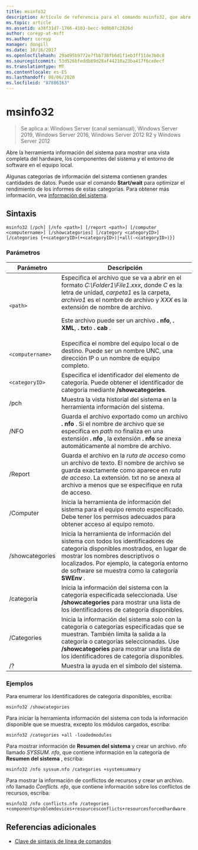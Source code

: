 ```yaml
---
title: msinfo32
description: Artículo de referencia para el comando msinfo32, que abre la herramienta de información del sistema para mostrar una vista completa del hardware, los componentes del sistema y el entorno de software en el equipo local.
ms.topic: article
ms.assetid: a38f31d7-1766-4103-becc-9d0b87c2826d
author: coreyp-at-msft
ms.author: coreyp
manager: dongill
ms.date: 10/16/2017
ms.openlocfilehash: 29ad95b9772e7fbb738fb6d1f1eb3ff11de3b0c8
ms.sourcegitcommit: 53d526bfeddb89d28af44210a23ba417f6ce0ecf
ms.translationtype: MT
ms.contentlocale: es-ES
ms.lasthandoff: 08/06/2020
ms.locfileid: "87886163"
---
```

# <a name="msinfo32"></a>msinfo32

> Se aplica a: Windows Server (canal semianual), Windows Server 2019, Windows Server 2016, Windows Server 2012 R2 y Windows Server 2012

Abre la herramienta información del sistema para mostrar una vista completa del hardware, los componentes del sistema y el entorno de software en el equipo local.

Algunas categorías de información del sistema contienen grandes cantidades de datos. Puede usar el comando **Start/wait** para optimizar el rendimiento de los informes de estas categorías. Para obtener más información, vea [información del sistema](/previous-versions/windows/it-pro/windows-server-2003/cc783305(v=ws.10)).

## <a name="syntax"></a>Sintaxis

```
msinfo32 [/pch] [/nfo <path>] [/report <path>] [/computer <computername>] [/showcategories] [/category <categoryID>] [/categories {+<categoryID>(+<categoryID>)|+all(-<categoryID>)}]
```

### <a name="parameters"></a>Parámetros

| Parámetro | Descripción |
| --------- | ----------- |
| `<path>` | Especifica el archivo que se va a abrir en el formato *C:\Folder1\File1.xxx*, donde *C* es la letra de unidad, *carpeta1* es la carpeta, *archivo1* es el nombre de archivo y *XXX* es la extensión de nombre de archivo.<p>Este archivo puede ser un archivo **. nfo**, **. XML**, **. txt**o **. cab** . |
| `<computername>` | Especifica el nombre del equipo local o de destino. Puede ser un nombre UNC, una dirección IP o un nombre de equipo completo. |
| `<categoryID>` | Especifica el identificador del elemento de categoría. Puede obtener el identificador de categoría mediante **/showcategories**. |
| /pch | Muestra la vista historial del sistema en la herramienta información del sistema. |
| /NFO | Guarda el archivo exportado como un archivo **. nfo** . Si el nombre de archivo que se especifica en *path* no finaliza en una extensión **. nfo** , la extensión **. nfo** se anexa automáticamente al nombre de archivo. |
| /Report | Guarda el archivo en la *ruta de acceso* como un archivo de texto. El nombre de archivo se guarda exactamente como aparece en *ruta de acceso*. La extensión. txt no se anexa al archivo a menos que se especifique en ruta de acceso. |
| /Computer | Inicia la herramienta de información del sistema para el equipo remoto especificado. Debe tener los permisos adecuados para obtener acceso al equipo remoto. |
| /showcategories | Inicia la herramienta de información del sistema con todos los identificadores de categoría disponibles mostrados, en lugar de mostrar los nombres descriptivos o localizados. Por ejemplo, la categoría entorno de software se muestra como la categoría **SWEnv** . |
| /categoría | Inicia la información del sistema con la categoría especificada seleccionada. Use **/showcategories** para mostrar una lista de los identificadores de categoría disponibles. |
| /Categories | Inicia la información del sistema solo con la categoría o categorías especificadas que se muestran. También limita la salida a la categoría o categorías seleccionadas. Use **/showcategories** para mostrar una lista de los identificadores de categoría disponibles. |
| /? | Muestra la ayuda en el símbolo del sistema. |

### <a name="examples"></a>Ejemplos

Para enumerar los identificadores de categoría disponibles, escriba:

```
msinfo32 /showcategories
```

Para iniciar la herramienta información del sistema con toda la información disponible que se muestra, excepto los módulos cargados, escriba:

```
msinfo32 /categories +all -loadedmodules
```

Para mostrar información de **Resumen del sistema** y crear un archivo. nfo llamado *SYSSUM. nfo*, que contiene información en la categoría de **Resumen del sistema** , escriba:

```
msinfo32 /nfo syssum.nfo /categories +systemsummary
```

Para mostrar la información de conflictos de recursos y crear un archivo. nfo llamado *Conflicts. nfo*, que contiene información sobre los conflictos de recursos, escriba:

```
msinfo32 /nfo conflicts.nfo /categories +componentsproblemdevices+resourcesconflicts+resourcesforcedhardware
```

## <a name="additional-references"></a>Referencias adicionales

- [Clave de sintaxis de línea de comandos](command-line-syntax-key.md)

